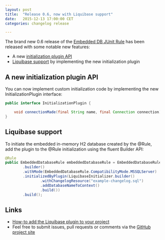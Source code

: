 ```yaml
---
layout: post
title:  "Release 0.6, now with Liquibase support"
date:   2015-12-13 17:00:00 CET
categories: changelog release

---
```

The brand new 0.6 release of the [Embedded DB JUnit Rule](https://github.com/zapodot/embedded-db-junit) has been released with some notable new features:
* A new [initialization plugin API](#A_new_initialization_plugin_API)
* [Liquibase support](#Liquibase_support) by implementing the new initialization plugin

## A new initialization plugin API
You can now implement custom initialization code by implementing the new InitializationPlugin interface:

```java
public interface InitializationPlugin {

    void connectionMade(final String name, final Connection connection);
}
```

## Liquibase support
To initiate the embedded in-memory H2 database created by the @Rule, add the plugin to the @Rule initialization using the fluent Builder API:

```java
@Rule
public EmbeddedDatabaseRule embeddedDatabaseRule = EmbeddedDatabaseRule
        .builder()
        .withMode(EmbeddedDatabaseRule.CompatibilityMode.MSSQLServer)
        .initializedByPlugin(LiquibaseInitializer.builder()
                .withChangelogResource("example-changelog.sql")
                .addDatabaseNameToContext()
                .build())
        .build();
```

## Links
* [How-to add the Liquibase plugin to your project](https://github.com/zapodot/embedded-db-junit/tree/master/embedded-db-junit-liquibase)
* Feel free to submit issues, pull requests or comments via the [GitHub project site](https://github.com/zapodot/embedded-db-junit)
